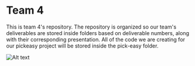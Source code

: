 # Team 4

This is team 4's repository. The repository is organized so our team's deliverables are stored inside folders based on deliverable numbers, along with their corresponding presentation. All 
of the code we are creating for our pickeasy project will be stored inside the pick-easy folder.

![Alt text](pick-easy/assets/demo?raw=true "Demo")